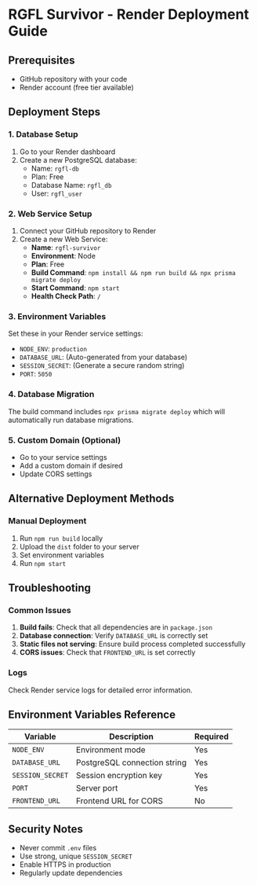 # RGFL Survivor - Render Deployment Guide

## Prerequisites
- GitHub repository with your code
- Render account (free tier available)

## Deployment Steps

### 1. Database Setup
1. Go to your Render dashboard
2. Create a new PostgreSQL database:
   - Name: `rgfl-db`
   - Plan: Free
   - Database Name: `rgfl_db`
   - User: `rgfl_user`

### 2. Web Service Setup
1. Connect your GitHub repository to Render
2. Create a new Web Service:
   - **Name**: `rgfl-survivor`
   - **Environment**: Node
   - **Plan**: Free
   - **Build Command**: `npm install && npm run build && npx prisma migrate deploy`
   - **Start Command**: `npm start`
   - **Health Check Path**: `/`

### 3. Environment Variables
Set these in your Render service settings:
- `NODE_ENV`: `production`
- `DATABASE_URL`: (Auto-generated from your database)
- `SESSION_SECRET`: (Generate a secure random string)
- `PORT`: `5050`

### 4. Database Migration
The build command includes `npx prisma migrate deploy` which will automatically run database migrations.

### 5. Custom Domain (Optional)
- Go to your service settings
- Add a custom domain if desired
- Update CORS settings

## Alternative Deployment Methods

### Manual Deployment
1. Run `npm run build` locally
2. Upload the `dist` folder to your server
3. Set environment variables
4. Run `npm start`

## Troubleshooting

### Common Issues
1. **Build fails**: Check that all dependencies are in `package.json`
2. **Database connection**: Verify `DATABASE_URL` is correctly set
3. **Static files not serving**: Ensure build process completed successfully
4. **CORS issues**: Check that `FRONTEND_URL` is set correctly

### Logs
Check Render service logs for detailed error information.

## Environment Variables Reference

| Variable | Description | Required |
|----------|-------------|----------|
| `NODE_ENV` | Environment mode | Yes |
| `DATABASE_URL` | PostgreSQL connection string | Yes |
| `SESSION_SECRET` | Session encryption key | Yes |
| `PORT` | Server port | Yes |
| `FRONTEND_URL` | Frontend URL for CORS | No |

## Security Notes
- Never commit `.env` files
- Use strong, unique `SESSION_SECRET`
- Enable HTTPS in production
- Regularly update dependencies
